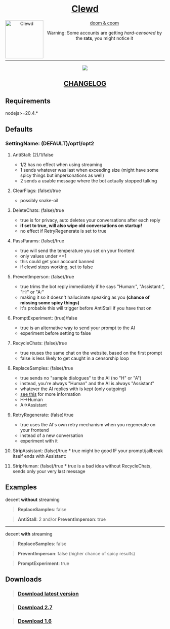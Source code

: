 <div align="center">
<a href="https://gitgud.io/ahsk/clewd/">
<h1>Clewd</h1>
  <img
    height="120"
    width="120"
    alt="Clewd"
    title="Clewd"
    src="https://gitgud.io/ahsk/clewd/-/raw/master/logo.png"
    align="left"
  />

doom & coom
</a>
<br>

Warning: Some accounts are getting _hard-censored_ by the **rats**, you might notice it

<br>
<br>
<hr>
<a href="https://gitgud.io/ahsk/clewd/-/archive/master/clewd-master.zip">
   <img src="https://gitgud.io/ahsk/clewd/-/raw/master/program.png">
</a>
<h2><a href="https://gitgud.io/ahsk/clewd/-/blob/master/CHANGELOG.md">CHANGELOG</a></h2>
</div>

## Requirements

nodejs>=20.4.*

## Defaults

### SettingName: (DEFAULT)/opt1/opt2

 1. AntiStall: (2)/1/false
    * 1/2 has no effect when using streaming
    * 1 sends whatever was last when exceeding size (might have some spicy things but impersonations as well)
    * 2 sends a usable message where the bot actually stopped talking

 2. ClearFlags: (false)/true
    * possibly snake-oil

 3. DeleteChats: (false)/true
    * true is for privacy, auto deletes your conversations after each reply
    * **if set to true, will also wipe old conversations on startup!**
    * no effect if RetryRegenerate is set to true

 4. PassParams: (false)/true
    * true will send the temperature you set on your frontent
    * only values under <=1
    * this could get your account banned
    * if clewd stops working, set to false

 5. PreventImperson: (false)/true
    * true trims the bot reply immediately if he says "Human:", "Assistant:", "H:" or "A:"
    * making it so it doesn't hallucinate speaking as you __(chance of missing some spicy things)__
    * it's probable this will trigger before AntiStall if you have that on

 6. PromptExperiment: (true)/false
    * true is an alternative way to send your prompt to the AI
    * experiment before setting to false

 7. RecycleChats: (false)/true
    * true reuses the same chat on the website, based on the first prompt
    * false is less likely to get caught in a censorship loop

 8. ReplaceSamples: (false)/true
    * true sends no "sample dialogues" to the AI (no "H" or "A")
    * instead, you're always "Human" and the AI is always "Assistant"
    * whatever the AI replies with is kept (only outgoing)
    * [see this](https://docs.anthropic.com/claude/docs/prompt-troubleshooting-checklist#the-prompt-is-formatted-correctly) for more information
    - H->Human
    - A->Assistant

 9. RetryRegenerate: (false)/true
    * true uses the AI's own retry mechanism when you regenerate on your frontend
    * instead of a new conversation
    * experiment with it

 10. StripAssistant: (false)/true
    * true might be good IF your prompt/jailbreak itself ends with Assistant: 

 11. StripHuman: (false)/true
    * true is a bad idea without RecycleChats, sends only your very last message


## Examples

decent **without** streaming

> **ReplaceSamples**: false

> **AntiStall**: 2 and/or **PreventImperson**: true
---
decent **with** streaming
> **ReplaceSamples**: false

> **PreventImperson**: false (higher chance of spicy results)

> **PromptExperiment**: true

## Downloads

> ### [Download latest version](https://gitgud.io/ahsk/clewd/-/archive/master/clewd-master.zip)

> ### [Download 2.7](https://gitgud.io/ahsk/clewd/-/archive/2.7/clewd-2.7.zip)

> ### [Download 1.6](https://gitgud.io/ahsk/clewd/-/archive/1.6/clewd-1.6.zip)